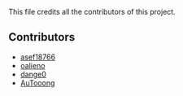 This file credits all the contributors of this project.

## Contributors
* [asef18766](https://github.com/asef18766)
* [oalieno](https://github.com/oalieno)
* [dange0](https://github.com/dange0)
* [AuTooong](https://github.com/AuTooong)